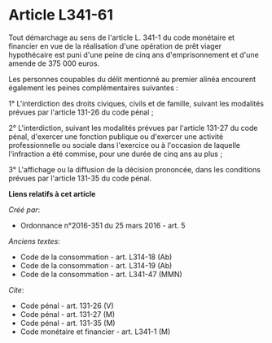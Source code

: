 # Article L341-61

Tout démarchage au sens de l'article L. 341-1 du code monétaire et financier en vue de la réalisation d'une opération de prêt
viager hypothécaire est puni d'une peine de cinq ans d'emprisonnement et d'une amende de 375 000 euros.

Les personnes coupables du délit mentionné au premier alinéa encourent également les peines complémentaires suivantes :

1° L'interdiction des droits civiques, civils et de famille, suivant les modalités prévues par l'article 131-26 du code
pénal ;

2° L'interdiction, suivant les modalités prévues par l'article 131-27 du code pénal, d'exercer une fonction publique ou
d'exercer une activité professionnelle ou sociale dans l'exercice ou à l'occasion de laquelle l'infraction a été commise,
pour une durée de cinq ans au plus ;

3° L'affichage ou la diffusion de la décision prononcée, dans les conditions prévues par l'article 131-35 du code pénal.

**Liens relatifs à cet article**

_Créé par_:

  - Ordonnance n°2016-351 du 25 mars 2016 - art. 5

_Anciens textes_:

  - Code de la consommation - art. L314-18 (Ab)
  - Code de la consommation - art. L314-19 (Ab)
  - Code de la consommation - art. L341-47 (MMN)

_Cite_:

  - Code pénal - art. 131-26 (V)
  - Code pénal - art. 131-27 (M)
  - Code pénal - art. 131-35 (M)
  - Code monétaire et financier - art. L341-1 (M)
